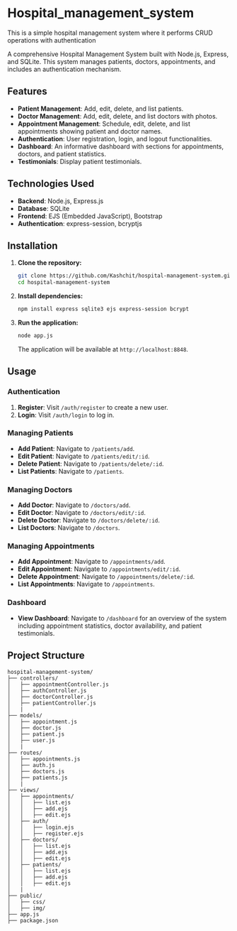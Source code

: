 # Hospital_management_system
This is a simple hospital management system where it performs CRUD operations with authentication


A comprehensive Hospital Management System built with Node.js, Express, and SQLite. This system manages patients, doctors, appointments, and includes an authentication mechanism.

## Features

- **Patient Management**: Add, edit, delete, and list patients.
- **Doctor Management**: Add, edit, delete, and list doctors with photos.
- **Appointment Management**: Schedule, edit, delete, and list appointments showing patient and doctor names.
- **Authentication**: User registration, login, and logout functionalities.
- **Dashboard**: An informative dashboard with sections for appointments, doctors, and patient statistics.
- **Testimonials**: Display patient testimonials.

## Technologies Used

- **Backend**: Node.js, Express.js
- **Database**: SQLite
- **Frontend**: EJS (Embedded JavaScript), Bootstrap
- **Authentication**: express-session, bcryptjs

## Installation

1. **Clone the repository:**

    ```sh
    git clone https://github.com/Kashchit/hospital-management-system.git
    cd hospital-management-system
    ```

2. **Install dependencies:**

    ```sh
    npm install express sqlite3 ejs express-session bcrypt
    ```

3. **Run the application:**

    ```sh
    node app.js
    ```

    The application will be available at `http://localhost:8848`.

## Usage

### Authentication

1. **Register**: Visit `/auth/register` to create a new user.
2. **Login**: Visit `/auth/login` to log in.

### Managing Patients

- **Add Patient**: Navigate to `/patients/add`.
- **Edit Patient**: Navigate to `/patients/edit/:id`.
- **Delete Patient**: Navigate to `/patients/delete/:id`.
- **List Patients**: Navigate to `/patients`.

### Managing Doctors

- **Add Doctor**: Navigate to `/doctors/add`.
- **Edit Doctor**: Navigate to `/doctors/edit/:id`.
- **Delete Doctor**: Navigate to `/doctors/delete/:id`.
- **List Doctors**: Navigate to `/doctors`.

### Managing Appointments

- **Add Appointment**: Navigate to `/appointments/add`.
- **Edit Appointment**: Navigate to `/appointments/edit/:id`.
- **Delete Appointment**: Navigate to `/appointments/delete/:id`.
- **List Appointments**: Navigate to `/appointments`.


### Dashboard

- **View Dashboard**: Navigate to `/dashboard` for an overview of the system including appointment statistics, doctor availability, and patient testimonials.

## Project Structure

```plaintext
hospital-management-system/
├── controllers/
│   ├── appointmentController.js
│   ├── authController.js
│   ├── doctorController.js
│   ├── patientController.js
│   |
├── models/
│   ├── appointment.js
│   ├── doctor.js
│   ├── patient.js
│   ├── user.js
│   |
├── routes/
│   ├── appointments.js
│   ├── auth.js
│   ├── doctors.js
│   ├── patients.js
│   |
├── views/
│   ├── appointments/
│   │   ├── list.ejs
│   │   ├── add.ejs
│   │   ├── edit.ejs
│   ├── auth/
│   │   ├── login.ejs
│   │   ├── register.ejs
│   ├── doctors/
│   │   ├── list.ejs
│   │   ├── add.ejs
│   │   ├── edit.ejs
│   ├── patients/
│   │   ├── list.ejs
│   │   ├── add.ejs
│   │   ├── edit.ejs
│   |
├── public/
│   ├── css/
│   ├── img/
├── app.js
├── package.json


